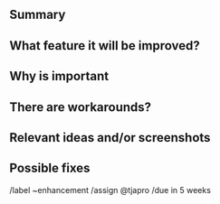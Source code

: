 ## Summary
<!-- Summarize the improvement you want. -->

## What feature it will be improved?
<!-- In two or three words, name the feature in question. -->

## Why is important
<!-- Explain why this improvement is a must for you and for others. -->

## There are workarounds?
<!-- Tell us if you tried any workarounds, and why them do not worked. -->

## Relevant ideas and/or screenshots
<!-- Also, paste any relevant logs - use code blocks (```) to format console output, logs, and code, as it's very hard to read otherwise. -->

## Possible fixes
<!-- If you can, link to the pull request that might implement this feature. -->



<!-- DO NOT CHANGE BELLOW THIS LINE !!! -->
/label ~enhancement
/assign @tjapro
/due in 5 weeks
